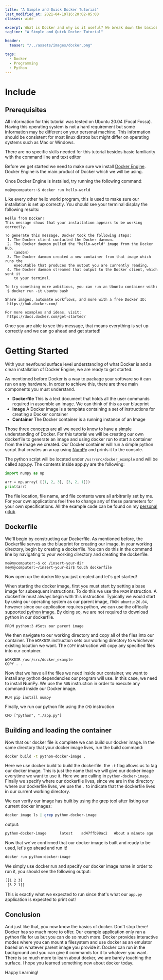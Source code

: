 ```yaml
---
title: "A Simple and Quick Docker Tutorial"
last_modified_at: 2021-04-19T16:20:02-05:00
classes: wide

excerpt: What is Docker and why is it useful? We break down the basics of docker and even create our own container!
tagline: "A Simple and Quick Docker Tutorial"

header:
  teaser: "/../assets/images/docker.png"

tags:
  - Docker
  - Programming
  - Python
---
```


# Include
## Prerequisites
All information for this tutorial was tested on Ubuntu 20.04 (Focal Fossa). Having this operating system is not a hard requirement but some information may be different on your personal machine. This information should be consistent for most linux distros but might differ on operating systems such as Mac or Windows.

There are no specific skills needed for this tutorial besides basic familiarity with the command line and text editor

Before we get started we need to make sure we install [Docker Engine](https://docs.docker.com/engine/install/ubuntu/#installation-methods). Docker Engine is the main product of Docker which we will be using.

Once Docker Engine is installed, try running the following command:
```
me@mycomputer:~$ docker run hello-world
```
Like every other hello world program, this is used to make sure our installation is set up correctly. You should see your terminal display the following results:
```
Hello from Docker!
This message shows that your installation appears to be working correctly.

To generate this message, Docker took the following steps:
 1. The Docker client contacted the Docker daemon.
 2. The Docker daemon pulled the "hello-world" image from the Docker Hub.
    (amd64)
 3. The Docker daemon created a new container from that image which runs the
    executable that produces the output you are currently reading.
 4. The Docker daemon streamed that output to the Docker client, which sent it
    to your terminal.

To try something more ambitious, you can run an Ubuntu container with:
 $ docker run -it ubuntu bash

Share images, automate workflows, and more with a free Docker ID:
 https://hub.docker.com/

For more examples and ideas, visit:
 https://docs.docker.com/get-started/
```

Once you are able to see this message, that means everything is set up correctly and we can go ahead and get started!

# Getting Started
With your newfound surface level understanding of what Docker is and a clean installation of Docker Engine, we are ready to get started. 

As mentioned before Docker is a way to package your software so it can run on any hardware. In order to achieve this, there are three main components you must understand.
- **Dockerfile** This is a text document that holds all the user commands required in assemble an image. We can think of this as our blueprint
- **Image** A Docker image is a template containing a set of instructions for creating a Docker container
- **Container** The Docker container is a running instance of an Image

Those three concepts are all we need to know to have a simple understanding of Docker. For this tutorial we will be creating our own dockerfile to generate an image and using docker run to start a container from the image we created. Our Docker container will run a simple python script that creates an array using [NumPy](https://numpy.org/) and prints it to the console.

The python script will be located under ```/usr/src/docker_example``` and will be called app.py. The contents inside app.py are the following:
```python
import numpy as np

arr = np.array( [[1, 2, 3], [3, 2, 1]])
print(arr)
```

The file location, file name, and file contents were all arbitrarily set by me. For your own applications feel free to change any of these parameters for your own specifications. All the example code can be found on my [personal gitub](https://github.com/HectorENevarez/hectorenevarez.github.io/tree/master/example_code/docker).

## Dockerfile
We'll begin by constructing our Dockerfile. As mentioned before, the Dockerfile serves as the blueprint for creating our image. In your working directory, begin by creating a dockerfile. You can do this in the command line by navigating to your working directory and creating the dockerfile.
```
me@mycomputer:~$ cd /insert-your-dir
me@mycomputer:~/insert-your-dir$ touch dockerfile
```

Now open up the dockerfile you just created and let's get started!

When starting the docker image, first you must start by setting a base image for subsequent instructions. To do this we use the ```FROM``` instruction. A dockerfile must always begin with this instruction. Typically we would start by using our operating system as our parent image, ```FROM ubuntu:20.04```, however since our application requires python, we can use the offically supported [python image](https://hub.docker.com/_/python). By doing so, we are not required to download python in our dockerfile.

```docker
FROM python:3 #Sets our parent image
```
We then navigate to our working directory and copy all of the files into our container. The ```WORKDIR``` instruction sets our working directory to whichever existing location we want. The ```COPY``` instruction will copy any specified files into our container.

```docker
WORKDIR /usr/src/docker_example
COPY . .
```

Now that we have all the files we need inside our container, we want to install any python dependencies our program will use. In this case, we need to install NumPy. We use the ```RUN``` instruction in order to execute any command inside our Docker image.

```docker
RUN pip install numpy
```

Finally, we run our python file using the ```CMD``` instruction

```docker
CMD ["python", "./app.py"]
```

## Building and loading the container
Now that our docker file is complete we can build our docker image. In the same directory that your docker image lives, run the build command:
```bash
docker build -t python-docker-image .
```

Here we use docker build to build the dockerfile. the ```-t``` flag allows us to tag our docker image. This is just the name that we will give our docker image everytime we want to use it. Here we are calling in ```python-docker-image```. Finally we specify where our dockerfile lives, since we are in the directory where our dockerfile lives, we use the ```.``` to indicate that the dockerfile lives in our current working directory.

We can verify our image has built by using the grep tool after listing our current docker images:
```bash
docker image ls | grep python-docker-image
```

output:
```bash
python-docker-image      latest    ad47ffb98ac2   About a minute ago   995MB
```

Now that we've confirmed that our docker image is built and ready to be used, let's go ahead and run it!
```bash
docker run python-docker-image
```

We simply use docker run and specify our docker image name in order to run it, you should see the following output:
```bash
[[1 2 3]
 [3 2 1]]
```

This is exactly what we expected to run since that's what our ```app.py``` application is expected to print out!

## Conclusion
And just like that, you now know the basics of docker. Don't stop there! Docker has so much more to offer. Our example application only ran a python file for us but you can do so much more. Docker provides interactive modes where you can mount a filesystem and use docker as an emulator based on whatever parent image you provide it. Docker can run in the background and you can give it commands for it to whatever you want. There is so much more to learn about docker, we are barely touching the surface. I hope you learned something new about docker today.

Happy Learning!